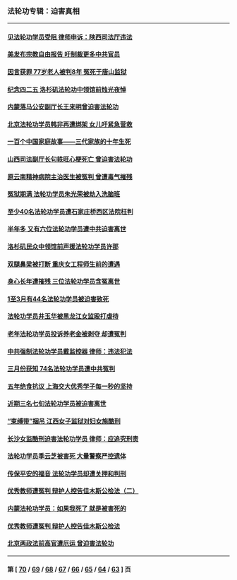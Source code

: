 ### 法轮功专辑：迫害真相
---
#### [见法轮功学员受阻 律师申诉：陕西司法厅违法](../../pages/nf4379/n13720981.md?04290430) 
#### [美发布宗教自由报告 吁制裁更多中共官员](../../pages/nf4379/n13720670.md?04290430) 
#### [因言获罪 77岁老人被判8年 冤死于唐山监狱](../../pages/nf4379/n13718512.md?04290430) 
#### [纪念四二五 洛杉矶法轮功中领馆前烛光夜悼](../../pages/nf4379/n13719557.md?04290430) 
#### [内蒙落马公安副厅长王来明曾迫害法轮功](../../pages/nf4379/n13717744.md?04290430) 
#### [北京法轮功学员韩非再遭绑架 女儿吁紧急营救](../../pages/nf4379/n13717927.md?04290430) 
#### [一百个中国家庭故事——三代家族的十年生死](../../pages/nf4379/n13716313.md?04290430) 
#### [山西司法副厅长句轶旺心梗死亡 曾迫害法轮功](../../pages/nf4379/n13716878.md?04290430) 
#### [原云南精神病院主治医生被冤判 曾遭毒气摧残](../../pages/nf4379/n13714548.md?04290430) 
#### [冤狱期满 法轮功学员朱光荣被劫入洗脑班](../../pages/nf4379/n13708358.md?04290430) 
#### [至少40名法轮功学员遭石家庄桥西区法院枉判](../../pages/nf4379/n13713749.md?04290430) 
#### [半年多 又有六位法轮功学员遭中共迫害离世](../../pages/nf4379/n13712382.md?04290430) 
#### [洛杉矶民众中领馆前声援法轮功学员许那](../../pages/nf4379/n13710251.md?04290430) 
#### [双腿鼻梁被打断 重庆女工程师生前的遭遇](../../pages/nf4379/n13709854.md?04290430) 
#### [身心长年遭摧残 三位法轮功学员含冤离世](../../pages/nf4379/n13692679.md?04290430) 
#### [1至3月有44名法轮功学员被迫害致死](../../pages/nf4379/n13704649.md?04290430) 
#### [法轮功学员井玉华被黑龙江女监殴打虐待](../../pages/nf4379/n13709102.md?04290430) 
#### [老年法轮功学员投诉养老金被剥夺 却遭冤判](../../pages/nf4379/n13697069.md?04290430) 
#### [中共强制法轮功学员戴监控器 律师：违法犯法](../../pages/nf4379/n13699665.md?04290430) 
#### [三月份获知 74名法轮功学员遭中共冤判](../../pages/nf4379/n13694951.md?04290430) 
#### [五年绝食抗议 上海交大优秀学子每一秒的坚持](../../pages/nf4379/n13669136.md?04290430) 
#### [近期三名七旬法轮功学员被迫害离世](../../pages/nf4379/n13688715.md?04290430) 
#### [“束缚带”捆吊 江西女子监狱对妇女施酷刑](../../pages/nf4379/n13682860.md?04290430) 
#### [长沙女监酷刑迫害法轮功学员 律师：应追究刑责](../../pages/nf4379/n13684077.md?04290430) 
#### [法轮功学员季云芝被害死 大量警察严控遗体](../../pages/nf4379/n13683424.md?04290430) 
#### [传保平安的福音 法轮功学员却遭关押和判刑](../../pages/nf4379/n13678842.md?04290430) 
#### [优秀教师遭冤判 辩护人控告佳木斯公检法（二）](../../pages/nf4379/n13672516.md?04290430) 
#### [内蒙法轮功学员：如果我死了 就是被害死的](../../pages/nf4379/n13672964.md?04290430) 
#### [优秀教师遭冤判 辩护人控告佳木斯公检法](../../pages/nf4379/n13667637.md?04290430) 
#### [北京两政法前高官遭厄运 曾迫害法轮功](../../pages/nf4379/n13664915.md?04290430) 

---
#### 第 [ [70](./70.md?04290430) / [69](./69.md?04290430) / [68](./68.md?04290430) / [67](./67.md?04290430) / [66](./66.md?04290430) / [65](./65.md?04290430) / [64](./64.md?04290430) / [63](./63.md?04290430) ] 页
